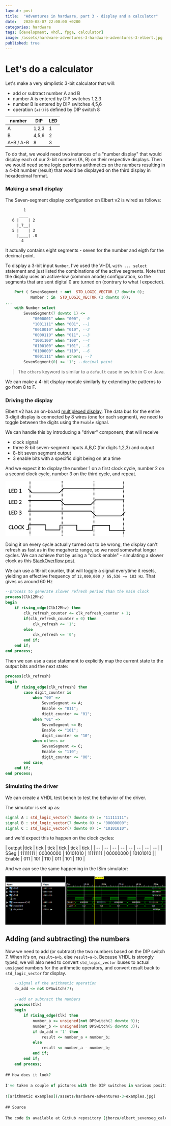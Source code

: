```yaml
---
layout: post
title:  "Adventures in hardware, part 3 - display and a calculator"
date:   2020-08-07 22:00:00 +0200
categories: hardware
tags: [development, vhdl, fpga, calculator]
image: /assets/hardware-adventures-3-hardware-adventures-3-elbert.jpg 
published: true
---
```


# Let's do a calculator

Let's make a very simplistic 3-bit calculator that will:
- add or subtract number A and B
- number A is entered by DIP switches 1,2,3
- number B is entered by DIP switches 4,5,6
- operation (+/-) is defined by DIP switch 8

| number | DIP | LED |
| -- | -- | -- |
| A | 1,2,3 | 1 |
| B | 4,5,6 | 2 |
| A+B / A-B | 8 | 3 |

To do that, we would need two instances of a "number display" that would display each of our 3-bit numbers (A, B) on their respective displays. Then we would need some logic performs arithmetics on the numbers resulting in a 4-bit number (result) that would be displayed on the third display in hexadecimal format.

### Making a small display

The Seven-segment display configuration on Elbert v2 is wired as follows:

```
        1    
      ____
   6 |    | 2
     |_7__| 
   5 |    | 3
     |____| .0
       4
```

It actually contains eight segments - seven for the number and eigth for the decimal point.

To display a 3-bit input `Number`, I've used the VHDL `with ... select` statement and just listed the combinations of the active segments. Note that the display uses an active-low (common anode) configuration, so the segments that are sent digital 0 are turned on (contrary to what I expected).

```vhdl
    Port ( SevenSegment : out  STD_LOGIC_VECTOR (7 downto 0);
           Number : in  STD_LOGIC_VECTOR (2 downto 0));
...
	with Number select
		SevenSegment(7 downto 1) <=
			"0000001" when "000", --0
			"1001111" when "001", --1
			"0010010" when "010", --2
			"0000110" when "011", --3
			"1001100" when "100", --4
			"0100100" when "101", --5
			"0100000" when "110", --6
			"0001111" when others; --7
		SevenSegment(0) <= '1'; --decimal point
```

> The `others` keyword is similar to a `default` case in switch in C or Java.

We can make a 4-bit display module similarly by extending the patterns to go from 8 to F.

### Driving the display

Elbert v2 has an on-board [multiplexed display](https://en.wikipedia.org/wiki/Multiplexed_display). The data bus for the entire 3-digit display is connected by 8 wires (one for each segment), we need to toggle between the digits using the `Enable` signal. 

We can handle this by introducing a "driver" component, that will receive 
- clock signal
- three 8-bit seven-segment inputs A,B,C (for digits 1,2,3)
and output
- 8-bit seven segment output
- 3 enable bits with a specific digit being on at a time

And we expect it to display the number 1 on a first clock cycle, number 2 on a second clock cycle, number 3 on the third cycle, and repeat.

![clock and output](/assets/hardware-adventures-3-driver.png)

Doing it on every cycle actually turned out to be wrong, the display can't refresh as fast as in the megahertz range, so we need somewhat longer cycles. We can achieve that by using a "clock enable" - simulating a slower clock as  this [StackOverflow post](https://stackoverflow.com/questions/15244992/vhdl-creating-a-very-slow-clock-pulse-based-on-a-very-fast-clock).

We can use a 16-bit counter, that will toggle a signal everytime it resets, yielding an effective frequency of `12,000,000 / 65,536 ~= 183 Hz`. That gives us around 60 Hz 

```vhdl
--process to generate slower refresh period than the main clock
process(Clk12Mhz)
begin
	if rising_edge(Clk12Mhz) then
		clk_refresh_counter <= clk_refresh_counter + 1;
		if(clk_refresh_counter = 0) then
			clk_refresh <= '1';
		else
			clk_refresh <= '0';
		end if;
	end if;
end process;
```
Then we can use a case statement to explicitly map the current state to the output bits and the next state:

```vhdl
process(clk_refresh) 
begin
	if rising_edge(clk_refresh) then
		case digit_counter is
			when "00" => 
				SevenSegment <= A;
				Enable <= "011";
				digit_counter <= "01";
			when "01" =>
				SevenSegment <= B;
				Enable <= "101";
				digit_counter <= "10";
			when others => 
				SevenSegment <= C;
				Enable <= "110";
				digit_counter <= "00";
		end case;
	end if;
end process;
```

### Simulating the driver

We can create a VHDL test bench to test the behavior of the driver.

The simulator is set up as:

```vhdl
signal A : std_logic_vector(7 downto 0) := "11111111";
signal B : std_logic_vector(7 downto 0) := "00000000";
signal C : std_logic_vector(7 downto 0) := "10101010";   
```

and we'd expect this to happen on the clock cycles:

| output |tick | tick | tick | tick | tick | tick |
| -- | -- | -- | -- | -- | -- | -- | -- |
| SSeg   | 11111111 | 00000000 | 10101010   | 11111111 | 00000000 | 10101010   | 
| Enable | 011      | 101      | 110        |  011      | 101      | 110        |

And we can see the same happening in the ISim simulator:

![simulator output](/assets/hardware-adventures-3-sseg-isim.png)

## Adding (and subtracting) the numbers

Now we need to add (or subtract) the two numbers based on the DIP switch 7. When it's on, `result=a+b`, else `result=a-b`.
Because VHDL is strongly typed, we will also need to convert `std_logic_vector` buses to actual `unsigned` numbers for the arithmetic operators, and convert result back to `std_logic_vector` for display. 

```vhdl
    --signal of the arithmetic operation
    do_add <= not DPSwitch(7);

	--add or subtract the numbers
	process(Clk)
	begin
		if rising_edge(Clk) then
			number_a <= unsigned(not DPSwitch(2 downto 0));
			number_b <= unsigned(not DPSwitch(5 downto 3));
			if do_add = '1' then
				result <= number_a + number_b;
			else
				result <= number_a - number_b;
			end if;
		end if;
	end process;

## How does it look?

I've taken a couple of pictures with the DIP switches in various positions:

![arithmetic examples](/assets/hardware-adventures-3-examples.jpg)

## Source

The code is available at GitHub repository [jborza/elbert_sevenseg_calc](https://github.com/jborza/elbert_sevenseg_calc).